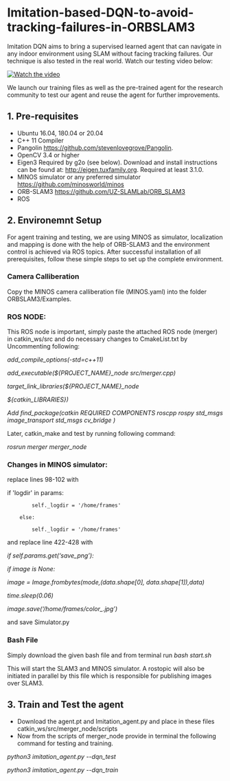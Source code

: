 # Imitation-based-DQN-to-avoid-tracking-failures-in-ORBSLAM3

Imitation DQN aims to bring a supervised learned agent that can navigate in any indoor environment using SLAM without facing tracking failures. Our technique is also tested in the real world. Watch our testing video below: 

[![Watch the video](https://img.youtube.com/vi/1hBU5HcC8_M/hqdefault.jpg)](https://youtu.be/1hBU5HcC8_M)

We launch our training files as well as the pre-trained agent for the research community to test our agent and reuse the agent for further improvements. 

## 1. Pre-requisites

* Ubuntu 16.04, 180.04 or 20.04
* C++ 11 Compiler
* Pangolin 
https://github.com/stevenlovegrove/Pangolin.
* OpenCV 3.4 or higher
* Eigen3
Required by g2o (see below). Download and install instructions can be found at: http://eigen.tuxfamily.org. Required at least 3.1.0.
* MINOS simulator or any preferred simulator
https://github.com/minosworld/minos
* ORB-SLAM3
https://github.com/UZ-SLAMLab/ORB_SLAM3
* ROS

## 2. Environemnt Setup

For agent training and testing, we are using MINOS as simulator, localization and mapping is done with the help of ORB-SLAM3 and the environment control is achieved via ROS topics. After successful installation of all prerequisites, follow these simple steps to set up the complete environment. 

### Camera Calliberation

Copy the MINOS camera calliberation file (MINOS.yaml) into the folder ORBSLAM3/Examples. 

### ROS NODE: 

This ROS node is important, simply paste the attached ROS node (merger) in catkin_ws/src and do necessary changes to CmakeList.txt by Uncommenting following:

*add_compile_options(-std=c++11)*

*add_executable(${PROJECT_NAME}_node src/merger.cpp)*

*target_link_libraries(${PROJECT_NAME}_node*
  
  *${catkin_LIBRARIES})*

*Add find_package(catkin REQUIRED COMPONENTS
  roscpp
  rospy
  std_msgs
image_transport
std_msgs
cv_bridge
)*


Later, catkin_make and test by running following command:
 
*rosrun merger merger_node*

### Changes in MINOS simulator:

replace lines 98-102 with

if 'logdir' in params:

            self._logdir = '/home/frames'
            
        else:
            
            self._logdir = '/home/frames'


and replace line 422-428 with

*if self.params.get(‘save_png’):*

  *if image is None:*

  *image = Image.frombytes(mode,(data.shape[0], data.shape[1]),data)*

  *time.sleep(0.06)*

  *image.save(‘/home/frames/color_.jpg’)*

and save Simulator.py

### Bash File

Simply download the given bash file and from terminal run *bash start.sh*

This will start the SLAM3 and MINOS simulator. A rostopic will also be initiated in parallel by this file which is responsible for publishing images over SLAM3. 


## 3. Train and Test the agent

* Download the agent.pt and Imitation_agent.py and place in these files catkin_ws/src/merger_node/scripts
* Now from the scripts of merger_node provide in terminal the following command for testing and training. 

*python3 imitation_agent.py --dqn_test*

*python3 imitation_agent.py --dqn_train*




